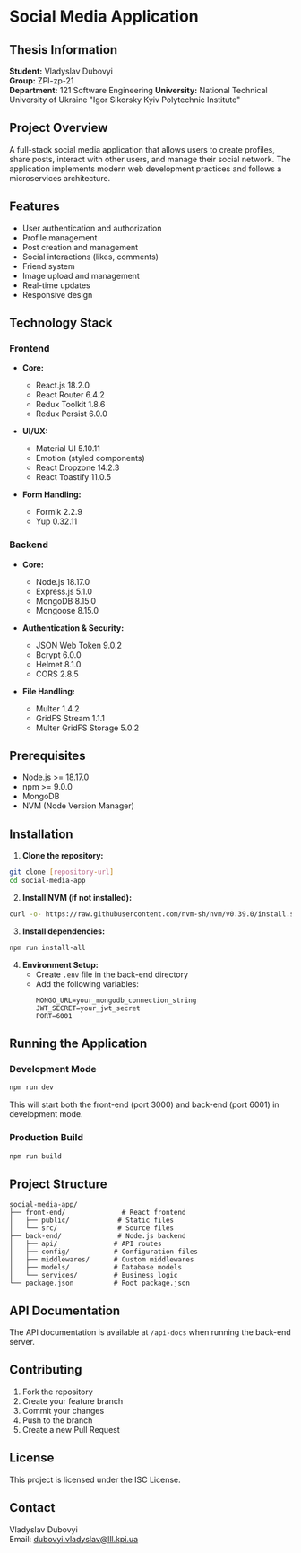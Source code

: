 # Social Media Application

## Thesis Information
**Student:** Vladyslav Dubovyi  
**Group:** ZPI-zp-21  
**Department:** 121 Software Engineering
**University:** National Technical University of Ukraine "Igor Sikorsky Kyiv Polytechnic Institute"

## Project Overview
A full-stack social media application that allows users to create profiles, share posts, interact with other users, and manage their social network. The application implements modern web development practices and follows a microservices architecture.

## Features
- User authentication and authorization
- Profile management
- Post creation and management
- Social interactions (likes, comments)
- Friend system
- Image upload and management
- Real-time updates
- Responsive design

## Technology Stack

### Frontend
- **Core:**
  - React.js 18.2.0
  - React Router 6.4.2
  - Redux Toolkit 1.8.6
  - Redux Persist 6.0.0

- **UI/UX:**
  - Material UI 5.10.11
  - Emotion (styled components)
  - React Dropzone 14.2.3
  - React Toastify 11.0.5

- **Form Handling:**
  - Formik 2.2.9
  - Yup 0.32.11

### Backend
- **Core:**
  - Node.js 18.17.0
  - Express.js 5.1.0
  - MongoDB 8.15.0
  - Mongoose 8.15.0

- **Authentication & Security:**
  - JSON Web Token 9.0.2
  - Bcrypt 6.0.0
  - Helmet 8.1.0
  - CORS 2.8.5

- **File Handling:**
  - Multer 1.4.2
  - GridFS Stream 1.1.1
  - Multer GridFS Storage 5.0.2

## Prerequisites
- Node.js >= 18.17.0
- npm >= 9.0.0
- MongoDB
- NVM (Node Version Manager)

## Installation

1. **Clone the repository:**
```bash
git clone [repository-url]
cd social-media-app
```

2. **Install NVM (if not installed):**
```bash
curl -o- https://raw.githubusercontent.com/nvm-sh/nvm/v0.39.0/install.sh | bash
```

3. **Install dependencies:**
```bash
npm run install-all
```

4. **Environment Setup:**
   - Create `.env` file in the back-end directory
   - Add the following variables:
     ```
     MONGO_URL=your_mongodb_connection_string
     JWT_SECRET=your_jwt_secret
     PORT=6001
     ```

## Running the Application

### Development Mode
```bash
npm run dev
```
This will start both the front-end (port 3000) and back-end (port 6001) in development mode.

### Production Build
```bash
npm run build
```

## Project Structure
```
social-media-app/
├── front-end/              # React frontend
│   ├── public/            # Static files
│   └── src/               # Source files
├── back-end/              # Node.js backend
│   ├── api/              # API routes
│   ├── config/           # Configuration files
│   ├── middlewares/      # Custom middlewares
│   ├── models/           # Database models
│   └── services/         # Business logic
└── package.json          # Root package.json
```

## API Documentation
The API documentation is available at `/api-docs` when running the back-end server.

## Contributing
1. Fork the repository
2. Create your feature branch
3. Commit your changes
4. Push to the branch
5. Create a new Pull Request

## License
This project is licensed under the ISC License.

## Contact
Vladyslav Dubovyi  
Email: dubovyi.vladyslav@lll.kpi.ua
